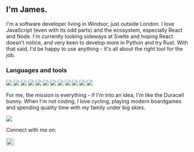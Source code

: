 ## I'm James.

I'm a software developer living in Windsor, just outside London. I love JavaScript (even with its odd parts) and the ecosystem, especially React and Node. I'm currently looking sideways at Svelte and hoping React doesn't notice, and very keen to develop more in Python and try Rust. With that said, I'd be happy to use anything - it's all about the right tool for the job.

### Languages and tools

![](https://img.shields.io/badge/Ubuntu-E95420?style=for-the-badge&logo=ubuntu&logoColor=white)
![](https://img.shields.io/badge/JavaScript-323330?style=for-the-badge&logo=javascript&logoColor=F7DF1E)
![](https://img.shields.io/badge/TypeScript-007ACC?style=for-the-badge&logo=typescript&logoColor=white)
![](https://img.shields.io/badge/Node.js-43853D?style=for-the-badge&logo=node.js&logoColor=white)
![](https://img.shields.io/badge/Express.js-404D59?style=for-the-badge)
![](https://img.shields.io/badge/Socket.io-black?style=for-the-badge&logo=socket.io&badgeColor=010101)
![](https://img.shields.io/badge/PostgreSQL-316192?style=for-the-badge&logo=postgresql&logoColor=white)
![](https://img.shields.io/badge/MongoDB-4EA94B?style=for-the-badge&logo=mongodb&logoColor=white)
![](https://img.shields.io/badge/React-20232A?style=for-the-badge&logo=react&logoColor=61DAFB)
![](https://img.shields.io/badge/Redux-593D88?style=for-the-badge&logo=redux&logoColor=white)
![](https://img.shields.io/badge/CSS-239120?&style=for-the-badge&logo=css3&logoColor=white)
![](https://img.shields.io/badge/HTML-239120?style=for-the-badge&logo=html5&logoColor=white)

For me, the mission is everything - if I'm into an idea, I'm like the Duracell bunny. When I'm not coding, I love cycling, playing modern boardgames and spending quality time with my family under big skies.

<img src="https://github-readme-stats.vercel.app/api?username=cortexlock&show_icons=true&theme=gotham" align="center" />

Connect with me on:

<a href="https://www.linkedin.com/in/james-foxlee/">
  <img align="left" alt="James' LinkedIn" width="22px" src="https://raw.githubusercontent.com/peterthehan/peterthehan/master/assets/linkedin.svg" />
</a>
